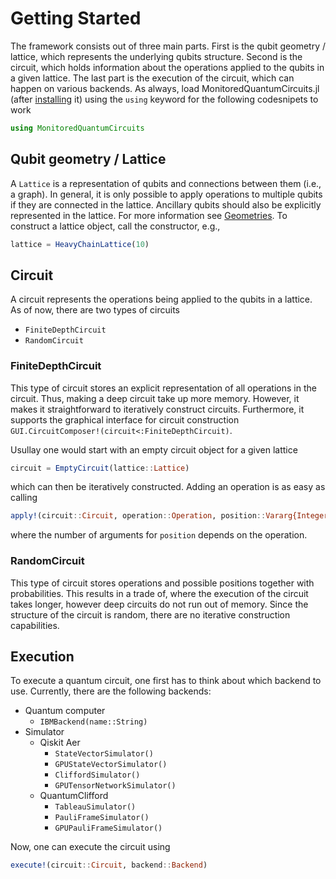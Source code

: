 # Getting Started

The framework consists out of three main parts. First is the qubit geometry / lattice, which represents the underlying qubits structure. Second is the circuit, which holds information about the operations applied to the qubits in a given lattice. The last part is the execution of the circuit, which can happen on various backends.
As always, load MonitoredQuantumCircuits.jl (after [installing](/Home) it) using the `using` keyword for the following codesnipets to work
```julia
using MonitoredQuantumCircuits
```

## Qubit geometry / Lattice
A `Lattice` is a representation of qubits and connections between them (i.e., a graph). In general, it is only possible to apply operations to multiple qubits if they are connected in the lattice. Ancillary qubits should also be explicitly represented in the lattice. For more information see [Geometries](/Library/Geometries).
To construct a lattice object, call the constructor, e.g.,
```julia
lattice = HeavyChainLattice(10)
```
## Circuit
A circuit represents the operations being applied to the qubits in a lattice. As of now, there are two types of circuits

- `FiniteDepthCircuit`
- `RandomCircuit`

### FiniteDepthCircuit
This type of circuit stores an explicit representation of all operations in the circuit. Thus, making a deep circuit take up more memory. However, it makes it straightforward to iteratively construct circuits. Furthermore, it supports the graphical interface for circuit construction `GUI.CircuitComposer!(circuit<:FiniteDepthCircuit)`.

Usullay one would start with an empty circuit object for a given lattice
```julia
circuit = EmptyCircuit(lattice::Lattice)
```
which can then be iteratively constructed. Adding an operation is as easy as calling
```julia
apply!(circuit::Circuit, operation::Operation, position::Vararg{Integer})
```
where the number of arguments for `position` depends on the operation.


### RandomCircuit
This type of circuit stores operations and possible positions together with probabilities. This results in a trade of, where the execution of the circuit takes longer, however deep circuits do not run out of memory. Since the structure of the circuit is random, there are no iterative construction capabilities.


## Execution
To execute a quantum circuit, one first has to think about which backend to use. Currently, there are the following backends:

- Quantum computer
    - `IBMBackend(name::String)`
- Simulator
    - Qiskit Aer
        - `StateVectorSimulator()`
        - `GPUStateVectorSimulator()`
        - `CliffordSimulator()`
        - `GPUTensorNetworkSimulator()`
    - QuantumClifford
        - `TableauSimulator()`
        - `PauliFrameSimulator()`
        - `GPUPauliFrameSimulator()`

Now, one can execute the circuit using
```julia
execute!(circuit::Circuit, backend::Backend)
```

